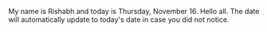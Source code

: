 My name is Rishabh and today is Thursday, November 16. Hello all. The date will automatically update to today's date in case you did not notice.
